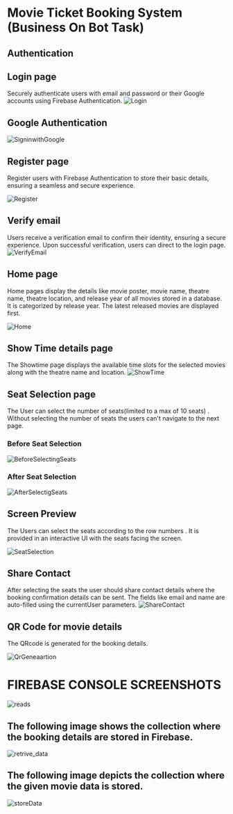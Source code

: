 # Movie Ticket Booking System (Business On Bot Task)

## Authentication
## Login page
Securely authenticate users with email and password or their Google accounts using Firebase Authentication.
![Login](https://github.com/IVANHERALD/Movie-Ticket-BOB-task/assets/72930008/35e94af5-f25f-48fa-97eb-29015484992c)

## Google Authentication
![SigninwithGoogle](https://github.com/IVANHERALD/Movie-Ticket-BOB-task/assets/72930008/fc23fc87-e276-4fa9-a231-e68784275682)


## Register page
Register users with Firebase Authentication to store their basic details, ensuring a seamless and secure experience.

![Register](https://github.com/IVANHERALD/Movie-Ticket-BOB-task/assets/72930008/93eac5db-c02e-4fec-895b-a99128978553)

## Verify email
Users receive a verification email to confirm their identity, ensuring a secure experience.
Upon successful verification, users can direct to the login page.
![VerifyEmail](https://github.com/IVANHERALD/Movie-Ticket-BOB-task/assets/72930008/7c174630-a650-402e-b286-704895ed3286)



## Home page
Home pages display the details like movie poster, movie name, theatre name, theatre location, and release year of all movies stored in a database. It is categorized by release year. The latest released movies are displayed first.


![Home](https://github.com/IVANHERALD/Movie-Ticket-BOB-task/assets/72930008/85fdd06b-2e7d-405b-87f9-e4a76013b1c7)


## Show Time details page
The Showtime page displays the available time slots for the selected movies along with the theatre name and location.
![ShowTime](https://github.com/IVANHERALD/Movie-Ticket-BOB-task/assets/72930008/ac488a62-d509-4125-81c7-c565013b29fb)


## Seat Selection page
The User can select the number of seats(limited to a max of 10 seats) . Without selecting the number of seats the users can't navigate to the next page.
### Before Seat Selection 
![BeforeSelectingSeats](https://github.com/IVANHERALD/Movie-Ticket-BOB-task/assets/72930008/e35201be-9fbf-42f3-98d0-73143353fea7)

### After Seat Selection 
![AfterSelectigSeats](https://github.com/IVANHERALD/Movie-Ticket-BOB-task/assets/72930008/35bbcb67-65e9-457a-912a-54beb870f8e9)

## Screen Preview
The Users can select the seats according to the row numbers . It is provided in an interactive UI
with the seats facing the screen.

![SeatSelection](https://github.com/IVANHERALD/Movie-Ticket-BOB-task/assets/72930008/efa4a820-e53a-431d-8975-e0cf439963f2)

## Share Contact
After selecting the seats the user should share contact details where the booking confirmation details can be sent. The fields like email and name are auto-filled using the currentUser parameters.
![ShareContact](https://github.com/IVANHERALD/Movie-Ticket-BOB-task/assets/72930008/2324c324-30d3-475a-9cd3-49fb32ff4b48)

## QR Code for movie details
The QRcode is generated for the booking details.

![QrGeneaartion](https://github.com/IVANHERALD/Movie-Ticket-BOB-task/assets/72930008/3c3470d6-67a8-4ff0-9014-43ecf28c47f5)

# FIREBASE CONSOLE SCREENSHOTS
![reads](https://github.com/IVANHERALD/Movie-Ticket-BOB-task/assets/72930008/919b54dc-3737-4b68-a7b1-28769fd27da4)
## The following image shows the collection where the booking details are stored in Firebase.
![retrive_data](https://github.com/IVANHERALD/Movie-Ticket-BOB-task/assets/72930008/4f0fb34a-4d2a-4fff-9072-126ecb085740)

## The following image depicts the collection where the given movie data is stored. 
![storeData](https://github.com/IVANHERALD/Movie-Ticket-BOB-task/assets/72930008/67865387-49bf-4fa2-b08b-554461ab813c)











